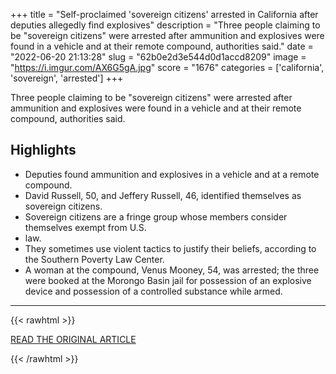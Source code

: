 +++
title = "Self-proclaimed 'sovereign citizens' arrested in California after deputies allegedly find explosives"
description = "Three people claiming to be \"sovereign citizens\" were arrested after ammunition and explosives were found in a vehicle and at their remote compound, authorities said."
date = "2022-06-20 21:13:28"
slug = "62b0e2d3e544d0d1accd8209"
image = "https://i.imgur.com/AX6G5gA.jpg"
score = "1676"
categories = ['california', 'sovereign', 'arrested']
+++

Three people claiming to be \"sovereign citizens\" were arrested after ammunition and explosives were found in a vehicle and at their remote compound, authorities said.

## Highlights

- Deputies found ammunition and explosives in a vehicle and at a remote compound.
- David Russell, 50, and Jeffery Russell, 46, identified themselves as sovereign citizens.
- Sovereign citizens are a fringe group whose members consider themselves exempt from U.S.
- law.
- They sometimes use violent tactics to justify their beliefs, according to the Southern Poverty Law Center.
- A woman at the compound, Venus Mooney, 54, was arrested; the three were booked at the Morongo Basin jail for possession of an explosive device and possession of a controlled substance while armed.

---

{{< rawhtml >}}
  <p class="article-category">
    <a target="_blank" href="https://www.nbcnews.com/news/us-news/sovereign-citizens-arrested-california-deputies-allegedly-find-explosi-rcna34380">READ THE ORIGINAL ARTICLE</a>
  </p>
{{< /rawhtml >}}
